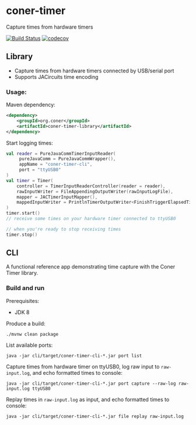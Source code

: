 # coner-timer

Capture times from hardware timers

[![Build Status](https://travis-ci.org/caeos/coner-timer.svg?branch=master)](https://travis-ci.org/caeos/coner-timer)
[![codecov](https://codecov.io/gh/caeos/coner-timer/branch/master/graph/badge.svg)](https://codecov.io/gh/caeos/coner-timer)

## Library

- Capture times from hardware timers connected by USB/serial port
- Supports JACircuits time encoding

### Usage:

Maven dependency:
```xml
<dependency>
    <groupId>org.coner</groupId>
    <artifactId>coner-timer-library</artifactId>
</dependency>
```

Start logging times:
```kotlin
val reader = PureJavaCommTimerInputReader(
     pureJavaComm = PureJavaCommWrapper(),
     appName = "coner-timer-cli",
     port = "ttyUSB0"
)
val timer = Timer(
    controller = TimerInputReaderController(reader = reader),
    rawInputWriter = FileAppendingOutputWriter(rawInputLogFile),
    mapper = JACTimerInputMapper(),
    mappedInputWriter = PrintlnTimerOutputWriter<FinishTriggerElapsedTimeOnly>(),
)
timer.start()
// receive some times on your hardware timer connected to ttyUSB0

// when you're ready to stop receiving times
timer.stop()
```

## CLI

A functional reference app demonstrating time capture with the Coner Timer library.

### Build and run

Prerequisites:
- JDK 8

Produce a build:
```shell script
./mvnw clean package
```

List available ports:
```shell script
java -jar cli/target/coner-timer-cli-*.jar port list
```

Capture times from hardware timer on ttyUSB0, log raw input to `raw-input.log`, and echo formatted times to console:
```shell script
java -jar cli/target/coner-timer-cli-*.jar port capture --raw-log raw-input.log ttyUSB0
```

Replay times in `raw-input.log` as input, and echo formatted times to console:
```shell script
java -jar cli/target/coner-timer-cli-*.jar file replay raw-input.log
```